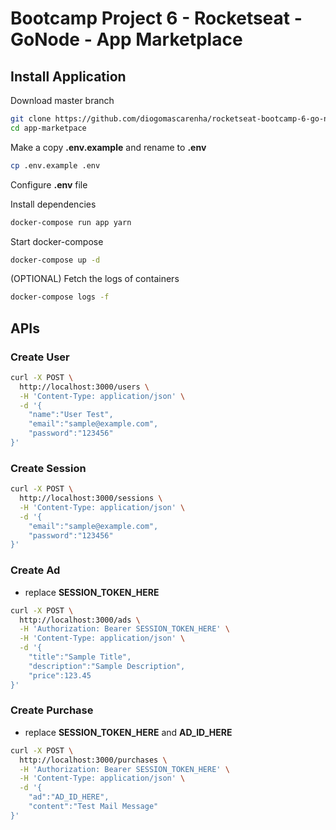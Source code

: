 # Bootcamp Project 6 - Rocketseat - GoNode - App Marketplace

## Install Application

Download master branch

```bash
git clone https://github.com/diogomascarenha/rocketseat-bootcamp-6-go-node-app-marketplace.git app-marketpace
cd app-marketpace
```

Make a copy **.env.example** and rename to **.env**

```bash
cp .env.example .env
```

Configure **.env** file

Install dependencies

```bash
docker-compose run app yarn
```

Start docker-compose

```bash
docker-compose up -d
```

(OPTIONAL) Fetch the logs of containers

```bash
docker-compose logs -f
```

## APIs

### Create User

```bash
curl -X POST \
  http://localhost:3000/users \
  -H 'Content-Type: application/json' \
  -d '{
	"name":"User Test",
	"email":"sample@example.com",
	"password":"123456"
}'
```

### Create Session

```bash
curl -X POST \
  http://localhost:3000/sessions \
  -H 'Content-Type: application/json' \
  -d '{
	"email":"sample@example.com",
	"password":"123456"
}'
```

### Create Ad

- replace **SESSION_TOKEN_HERE**

```bash
curl -X POST \
  http://localhost:3000/ads \
  -H 'Authorization: Bearer SESSION_TOKEN_HERE' \
  -H 'Content-Type: application/json' \
  -d '{
	"title":"Sample Title",
	"description":"Sample Description",
	"price":123.45
}'
```

### Create Purchase

- replace **SESSION_TOKEN_HERE** and **AD_ID_HERE**

```bash
curl -X POST \
  http://localhost:3000/purchases \
  -H 'Authorization: Bearer SESSION_TOKEN_HERE' \
  -H 'Content-Type: application/json' \
  -d '{
	"ad":"AD_ID_HERE",
	"content":"Test Mail Message"
}'
```
